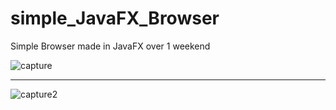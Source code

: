 # simple_JavaFX_Browser
Simple Browser made in JavaFX over 1 weekend




![capture](https://user-images.githubusercontent.com/39004383/46808892-a9480980-cd6d-11e8-8adf-6a4bcfbe537e.PNG)

-----------------------------------------------------------------


![capture2](https://user-images.githubusercontent.com/39004383/46808919-b7962580-cd6d-11e8-8d96-3a526c57f29f.PNG)

